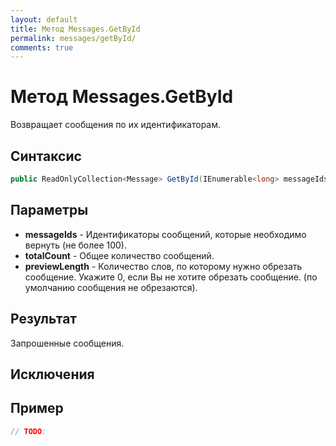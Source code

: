 ```yaml
---
layout: default
title: Метод Messages.GetById
permalink: messages/getById/
comments: true
---
```

# Метод Messages.GetById
Возвращает сообщения по их идентификаторам.

## Синтаксис
```csharp
public ReadOnlyCollection<Message> GetById(IEnumerable<long> messageIds, out int totalCount, int? previewLength = null)
```

## Параметры
+ **messageIds** - Идентификаторы сообщений, которые необходимо вернуть (не более 100).
+ **totalCount** - Общее количество сообщений.
+ **previewLength** - Количество слов, по которому нужно обрезать сообщение. Укажите 0, если Вы не хотите обрезать сообщение. (по умолчанию сообщения не обрезаются).

## Результат
Запрошенные сообщения.

## Исключения

## Пример
```csharp
// TODO:
```